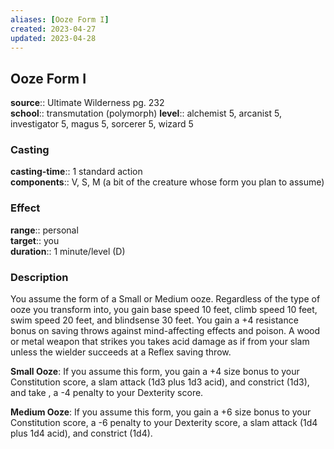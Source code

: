 ```yaml
---
aliases: [Ooze Form I]
created: 2023-04-27
updated: 2023-04-28
---
```


## Ooze Form I

**source**:: Ultimate Wilderness pg. 232  
**school**:: transmutation (polymorph)
**level**:: alchemist 5, arcanist 5, investigator 5, magus 5, sorcerer 5, wizard 5

### Casting

**casting-time**:: 1 standard action  
**components**:: V, S, M (a bit of the creature whose form you plan to assume)

### Effect

**range**:: personal  
**target**:: you  
**duration**:: 1 minute/level (D)

### Description

You assume the form of a Small or Medium ooze. Regardless of the type of ooze you transform into, you gain base speed 10 feet, climb speed 10 feet, swim speed 20 feet, and blindsense 30 feet. You gain a +4 resistance bonus on saving throws against mind-affecting effects and poison. A wood or metal weapon that strikes you takes acid damage as if from your slam unless the wielder succeeds at a Reflex saving throw.  
  
**Small Ooze**: If you assume this form, you gain a +4 size bonus to your Constitution score, a slam attack (1d3 plus 1d3 acid), and constrict (1d3), and take , a -4 penalty to your Dexterity score.  
  
**Medium Ooze**: If you assume this form, you gain a +6 size bonus to your Constitution score, a -6 penalty to your Dexterity score, a slam attack (1d4 plus 1d4 acid), and constrict (1d4).
